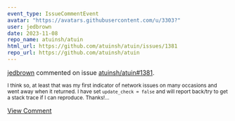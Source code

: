 ```yaml
---
event_type: IssueCommentEvent
avatar: "https://avatars.githubusercontent.com/u/3303?"
user: jedbrown
date: 2023-11-08
repo_name: atuinsh/atuin
html_url: https://github.com/atuinsh/atuin/issues/1381
repo_url: https://github.com/atuinsh/atuin
---
```


<a href='https://github.com/jedbrown' target='_blank'>jedbrown</a> commented on issue <a href='https://github.com/atuinsh/atuin/issues/1381' target='_blank'>atuinsh/atuin#1381</a>.

<small>I think so, at least that was my first indicator of network issues on many occasions and went away when it returned. I have set `update_check = false` and will report back/try to get a stack trace if I can reproduce. Thanks!...</small>

<a href='https://github.com/atuinsh/atuin/issues/1381' target='_blank'>View Comment</a>